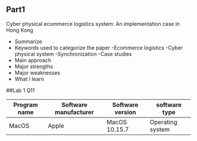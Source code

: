 ## Part1

Cyber physical ecommerce logistics system: An implementation case in Hong Kong
+ Summarize
+ Keywords used to categorize the paper
 -Ecommerce logistics
 -Cyber physical system
 -Synchronization
 -Case studies
+ Main approach
+ Major strengths
+ Major weaknesses
+ What I learn


##Lab 1 Q11

|Program name|Software manufacturer|Software version|software type|
| -----------|---------------------|----------------|-------------|
| MacOS| Apple | MacOS 10.15.7 | Operating system |
